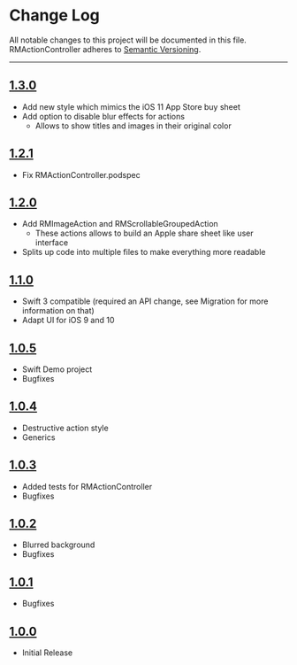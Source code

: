 # Change Log

All notable changes to this project will be documented in this file.
RMActionController adheres to [Semantic Versioning](http://semver.org/).

---

## [1.3.0](https://github.com/CooperRS/RMActionController/releases/tag/1.3.0)

* Add new style which mimics the iOS 11 App Store buy sheet
* Add option to disable blur effects for actions
    * Allows to show titles and images in their original color

## [1.2.1](https://github.com/CooperRS/RMActionController/releases/tag/1.2.1)

* Fix RMActionController.podspec

## [1.2.0](https://github.com/CooperRS/RMActionController/releases/tag/1.2.0)

* Add RMImageAction and RMScrollableGroupedAction
	* These actions allows to build an Apple share sheet like user interface
* Splits up code into multiple files to make everything more readable

## [1.1.0](https://github.com/CooperRS/RMActionController/releases/tag/1.1.0)

* Swift 3 compatible (required an API change, see Migration for more information on that)
* Adapt UI for iOS 9 and 10

## [1.0.5](https://github.com/CooperRS/RMActionController/releases/tag/1.0.5)

* Swift Demo project
* Bugfixes

## [1.0.4](https://github.com/CooperRS/RMActionController/releases/tag/1.0.4)

* Destructive action style
* Generics

## [1.0.3](https://github.com/CooperRS/RMActionController/releases/tag/1.0.3)

* Added tests for RMActionController
* Bugfixes

## [1.0.2](https://github.com/CooperRS/RMActionController/releases/tag/1.0.2)

* Blurred background
* Bugfixes

## [1.0.1](https://github.com/CooperRS/RMActionController/releases/tag/1.0.1)

* Bugfixes

## [1.0.0](https://github.com/CooperRS/RMActionController/releases/tag/1.0.0)

* Initial Release
